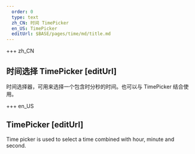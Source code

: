 ```yaml
---   
  order: 0
  type: text
  zh_CN: 时间 TimePicker
  en_US: TimePicker
  editUrl: $BASE/pages/time/md/title.md
---
```


+++ zh_CN

## 时间选择 TimePicker [editUrl]

时间选择器，可用来选择一个包含时分秒的时间。也可以与 TimePicker 结合使用。

+++ en_US

## TimePicker [editUrl]

Time picker is used to select a time combined with hour, minute and second.
